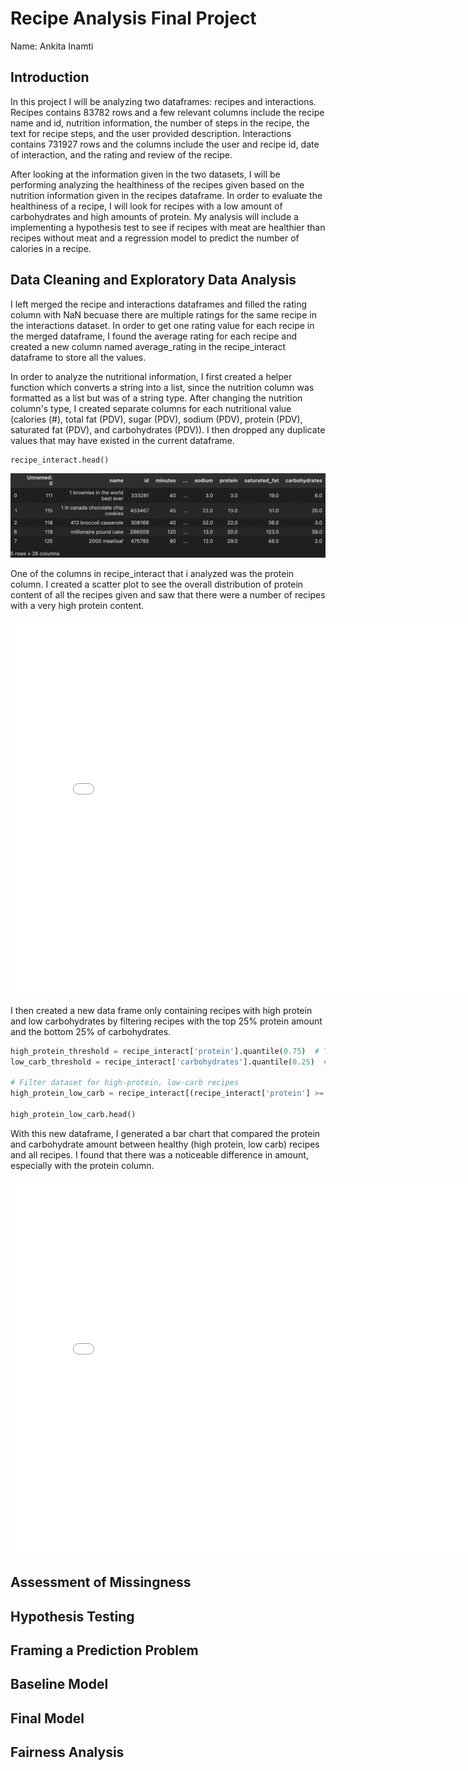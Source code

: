 # Recipe Analysis Final Project
Name: Ankita Inamti 

## Introduction
In this project I will be analyzing two dataframes: recipes and interactions. Recipes contains 83782 rows and a few relevant columns include the recipe name and id, nutrition information, the number of steps in the recipe, the text for recipe steps, and the user provided description. Interactions contains 731927 rows and the columns include the user and recipe id, date of interaction, and the rating and review of the recipe. 
  
After looking at the information given in the two datasets, I will be performing analyzing the healthiness of the recipes given based on the nutrition information given in the recipes dataframe. In order to evaluate the healthiness of a recipe, I will look for recipes with a low amount of carbohydrates and high amounts of protein. My analysis will include a implementing a hypothesis test to see if recipes with meat are healthier than recipes without meat and a regression model to predict the number of calories in a recipe. 

## Data Cleaning and Exploratory Data Analysis
I left merged the recipe and interactions dataframes and filled the rating column with NaN becuase there are multiple ratings for the same recipe in the interactions dataset. In order to get one rating value for each recipe in the merged dataframe, I found the average rating for each recipe and created a new column named average_rating in the recipe_interact dataframe to store all the values. 

In order to analyze the nutritional information, I first created a helper function which converts a string into a list, since the nutrition column was formatted as a list but was of a string type. After changing the nutrition column's type, I created separate columns for each nutritional value (calories (#), total fat (PDV), sugar (PDV), sodium (PDV), protein (PDV), saturated fat (PDV), and carbohydrates (PDV)). I then dropped any duplicate values that may have existed in the current dataframe. 

```py
recipe_interact.head()
```

![cleaned recipe_interact](recipe_interact.jpg)

One of the columns in recipe_interact that i analyzed was the protein column. I created a scatter plot to see the overall distribution of protein content of all the recipes given and saw that there were a number of recipes with a very high protein content. 

<iframe
  src="assets/protein_plot.html"
  width="800"
  height="600"
  frameborder="0"
></iframe>

I then created a new data frame only containing recipes with high protein and low carbohydrates by filtering recipes with the top 25% protein amount and the bottom 25% of carbohydrates. 

```py
high_protein_threshold = recipe_interact['protein'].quantile(0.75)  # Top 25% protein
low_carb_threshold = recipe_interact['carbohydrates'].quantile(0.25)  # Bottom 25% carbs

# Filter dataset for high-protein, low-carb recipes
high_protein_low_carb = recipe_interact[(recipe_interact['protein'] >= high_protein_threshold) & (recipe_interact['carbohydrates'] <= low_carb_threshold)]

high_protein_low_carb.head()
```

With this new dataframe, I generated a bar chart that compared the protein and carbohydrate amount between healthy (high protein, low carb) recipes and all recipes. I found that there was a noticeable difference in amount, especially with the protein column. 

<iframe
  src="assets/protein_carb_plot.html"
  width="800"
  height="600"
  frameborder="0"
></iframe>



## Assessment of Missingness


## Hypothesis Testing


## Framing a Prediction Problem


## Baseline Model


## Final Model

## Fairness Analysis



